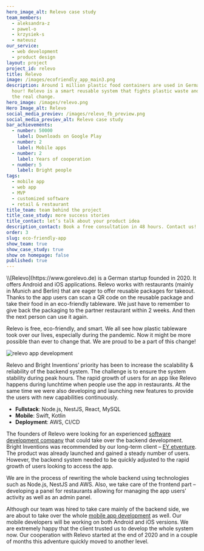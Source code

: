```yaml
---
hero_image_alt: Relevo case study
team_members:
  - aleksandra-z
  - pawel-o
  - krzysiek-s
  - mateusz
our_service:
  - web development
  - product design
layout: project
project_id: relevo
title: Relevo
image: /images/ecofriendly_app_main3.png
description: Around 1 million plastic food containers are used in Germany per
  hour! Relevo is a smart reusable system that fights plastic waste and starts
  the real change.
hero_image: /images/relevo.png
Hero Image_alt: Relevo
social_media_previev: /images/relevo_fb_preview.png
social_media_previev_alt: Relevo case study
bar_achievements:
  - number: 50000
    label: Downloads on Google Play
  - number: 2
    label: Mobile apps
  - number: 2
    label: Years of cooperation
  - number: 5
    label: Bright people
tags:
  - mobile app
  - web app
  - MVP
  - customized software
  - retail & restaurant
title_team: team behind the project
title_case_study: more success stories
title_contact: let’s talk about your product idea
description_contact: Book a free consultation in 48 hours. Contact us!
order: 3
slug: eco-friendly-app
show_team: true
show_case_study: true
show on homepage: false
published: true
---
```

<TitleWithIcon sectionTitle='about the project' titleIcon='/images/three_flags.svg' titleIconAlt='bright' />
\\[Relevo](https://www.gorelevo.de) is a German startup founded in 2020. It offers Android and iOS applications. Relevo works with restaurants (mainly in Munich and Berlin) that are eager to offer reusable packages for takeout. Thanks to the app users can scan a QR code on the reusable package and take their food in an eco-friendly tableware. We just have to remember to give back the packaging to the partner restaurant within 2 weeks. And then the next person can use it again.

Relevo is free, eco-friendly, and smart. We all see how plastic tableware took over our lives, especially during the pandemic. Now it might be more possible than ever to change that. We are proud to be a part of this change!
<AnchorLink href='#contactForm' text='let’s talk about your project'/>

![relevo app development](/images/ecofriendly_app_main3.png)
<AppStore googleApp='https://play.google.com/store/apps/details?id=com.relevoapp' srcGoogle='/images/google_play.png' altGoogleImage='google play' appStore='https://apps.apple.com/us/app/relevo/id1501683637' srcAppStore='/images/app_store.png' altAppStoreImage='app store'/>

<TitleWithIcon sectionTitle='goals' titleIcon='/images/flag.svg' titleIconAlt='bright' />
Relevo and Bright Inventions’ priority has been to increase the scalability & reliability of the backend system. The challenge is to ensure the system stability during peak hours. The rapid growth of users for an app like Relevo happens during lunchtime when people use the app in restaurants. At the same time we were also developing and launching new features to provide the users with new capabilities continuously. 

<TitleWithIcon sectionTitle='skills / stack' titleIcon='/images/skills.svg' titleIconAlt='bright' />

<Gallery images='[{"src":"/images/node.png","alt":"node"},{"src":"/images/nest.png","alt":"nest"},{"src":"/images/react.png","alt":"react"},{"src":"/images/MySQL.png","alt":"MySQL"},{"src":"/images/swift.png","alt":"swift"},{"src":"/images/kotlin.png","alt":"kotlin"},{"src":"/images/aws.png","alt":"aws"},{"src":"/images/ci_cd.png","alt":"ci_cd"}]' />

* **Fullstack**: Node.js, NestJS, React, MySQL 
* **Mobile**: Swift, Kotlin
* **Deployment**: AWS, CI/CD

<TitleWithIcon sectionTitle='challenge' titleIcon='/images/two_flags.svg' titleIconAlt='bright' />

The founders of Relevo were looking for an experienced [software development company](/) that could take over the backend development. Bright Inventions was recommended by our long-term client – [EY etventure](https://www.etventure.com). The product was already launched and gained a steady number of users. However, the backend system needed to be quickly adjusted to the rapid growth of users looking to access the app. 

We are in the process of rewriting the whole backend using technologies such as Node.js, NestJS and AWS. Also, we take care of the frontend part – developing a panel for restaurants allowing for managing the app users’ activity as well as an admin panel. 

<TitleWithIcon sectionTitle='development process' titleIcon='/images/gearwheel.svg' titleIconAlt='bright' />

Although our team was hired to take care mainly of the backend side, we are about to take over the whole [mobile app development](/our-areas/mobile-app-development) as well. Our mobile developers will be working on both Android and iOS versions. We are extremely happy that the client trusted us to develop the whole system now. Our cooperation with Relevo started at the end of 2020 and in a couple of months this adventure quickly moved to another level.